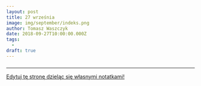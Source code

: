 ```yaml
---
layout: post
title: 27 września
image: img/september/indeks.png
author: Tomasz Waszczyk
date: 2018-09-27T10:00:00.000Z
tags:
  - 
draft: true
---
```


### 

---

<a href="https://github.com/TomaszWaszczyk/historia.waszczyk.com/edit/master/src/content/september-27.md" target="_blank">Edytuj tę stronę dzieląc się własnymi notatkami!</a>
